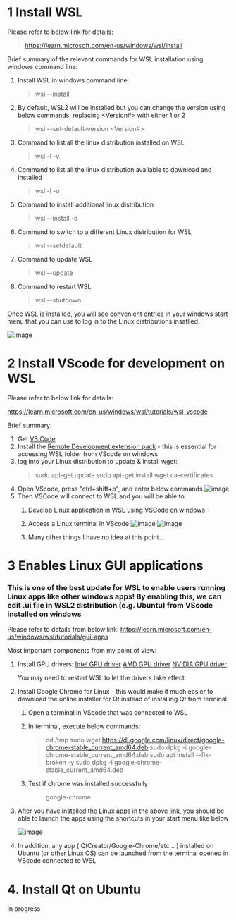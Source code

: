 # **1 Install WSL**

Please refer to below link for details:

> https://learn.microsoft.com/en-us/windows/wsl/install

Brief summary of the relevant commands for WSL installation using windows command line:

1. Install WSL in windows command line:

    > wsl --install

2. By default, WSL2 will be installed but you can change the version using below commands, replacing <Version#> with either 1 or 2

    > wsl --set-default-version <Version#>

3. Command to list all the linux distribution installed on WSL

    > wsl -l -v

4. Command to list all the linux distribution available to download and installed

    > wsl -l -o
    
5. Command to install additional linux distribution
    > wsl --install -d <Distribution Name>

6. Command to switch to a different Linux distribution for WSL
    > wsl --setdefault <DistributionName>

7. Command to update WSL
   > wsl --update

8. Command to restart WSL
    > wsl --shutdown

Once WSL is installed, you will see convenient entries in your windows start menu that you can use to log in to the Linux distributions insatlled.

![image](https://user-images.githubusercontent.com/115331932/236579305-cdfca349-14d9-42ee-bf0d-ae2b5715109f.png)

# **2 Install VScode for development on WSL**

Please refer to below link for details:

https://learn.microsoft.com/en-us/windows/wsl/tutorials/wsl-vscode

Brief summary:

1. Get [VS Code](https://code.visualstudio.com/download)
2. Install the [Remote Development extension pack](https://marketplace.visualstudio.com/items?itemName=ms-vscode-remote.vscode-remote-extensionpack) - this is essential for accessing WSL folder from VScode on windows
3. log into your Linux distribution to update & install wget:
    > sudo apt-get update
    > sudo apt-get install wget ca-certificates
4. Open VScode, press "ctrl+shift+p", and enter below commands
![image](https://user-images.githubusercontent.com/115331932/236580652-194c447a-4cd2-4173-a724-4efcf228f349.png)
6. Then VSCode will connect to WSL and you will be able to:
    1. Develop Linux application in WSL using VSCode on windows
    2. Access a Linux terminal in VScode
        ![image](https://user-images.githubusercontent.com/115331932/236581695-f1db9bf6-2662-4994-8390-9a42d22e7794.png)
        ![image](https://user-images.githubusercontent.com/115331932/236581720-0391ed4a-ebcb-4e3a-ac93-00d9b8111fc0.png)

    3. Many other things I have no idea at this point...

# 3 Enables Linux GUI applications
###  This is one of the best update for WSL to enable users running Linux apps like other windows apps! By enabling this, we can edit .ui file in WSL2 distribution (e.g. Ubuntu) from VScode installed on windows

Please refer to details from below link:
https://learn.microsoft.com/en-us/windows/wsl/tutorials/gui-apps

Most important components from my point of view:

1. Install GPU drivers:
    [Intel GPU driver](https://www.intel.com/content/www/us/en/download/19344/intel-graphics-windows-dch-drivers.html)
    [AMD GPU driver](https://www.amd.com/en/support)
    [NVIDIA GPU driver](https://www.nvidia.com/Download/index.aspx?lang=en-us)

    You may need to restart WSL to let the drivers take effect. 
2. Install Google Chrome for Linux - this would make it much easier to download the online installer for Qt instead of installing Qt from terminal
    1. Open a terminal in VScode that was connected to WSL
    2. In terminal, execute below commands:
        > cd /tmp
        > sudo wget https://dl.google.com/linux/direct/google-chrome-stable_current_amd64.deb
        > sudo dpkg -i google-chrome-stable_current_amd64.deb
        > sudo apt install --fix-broken -y
        > sudo dpkg -i google-chrome-stable_current_amd64.deb
        
    3. Test if chrome was installed successfully
        > google-chrome

3. After you have installed the Linux apps in the above link, you should be able to launch the apps using the shortcuts in your start menu like below

    ![image](https://user-images.githubusercontent.com/115331932/236586355-8dfa9829-fc44-4e64-ae42-359ea93f89da.png)
 
4. In addition, any app ( QtCreator/Google-Chrome/etc... ) installed on Ubuntu (or other Linux OS) can be launched from the terminal opened in VScode connected to WSL

# 4. Install Qt on Ubuntu

In progress
 

